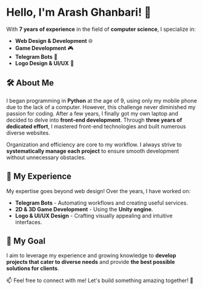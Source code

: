# Hello, I'm Arash Ghanbari! 👋

With **7 years of experience** in the field of **computer science**, I specialize in:
- **Web Design & Development** 🌐
- **Game Development** 🎮
- **Telegram Bots** 🤖
- **Logo Design & UI/UX** 🎨

## 🛠 About Me
I began programming in **Python** at the age of 9, using only my mobile phone due to the lack of a computer. However, this challenge never diminished my passion for coding. After a few years, I finally got my own laptop and decided to delve into **front-end development**. Through **three years of dedicated effort**, I mastered front-end technologies and built numerous diverse websites.

Organization and efficiency are core to my workflow. I always strive to **systematically manage each project** to ensure smooth development without unnecessary obstacles.

## 🚀 My Experience
My expertise goes beyond web design! Over the years, I have worked on:
- **Telegram Bots** - Automating workflows and creating useful services.
- **2D & 3D Game Development** - Using the **Unity engine**.
- **Logo & UI/UX Design** - Crafting visually appealing and intuitive interfaces.

## 🎯 My Goal
I aim to leverage my experience and growing knowledge to **develop projects that cater to diverse needs** and provide **the best possible solutions for clients**.

📫 Feel free to connect with me!
Let's build something amazing together! 🚀


